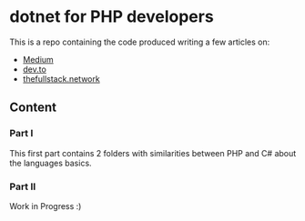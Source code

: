 # dotnet for PHP developers

This is a repo containing the code produced writing a few articles on:

- [Medium](https://rudirocha.medium.com/net-core-for-php-engineers-part-i-316af0fbd2d0)
- [dev.to](https://dev.to/rudirocha/net-core-for-php-engineers-part-i-1p8n)
- [thefullstack.network](https://thefullstack.network/rudirocha/project/-net-core-for-php-engineers-part-i)

## Content

### Part I
This first part contains 2 folders with similarities between PHP and C# about the languages basics.

### Part II
Work in Progress :)
